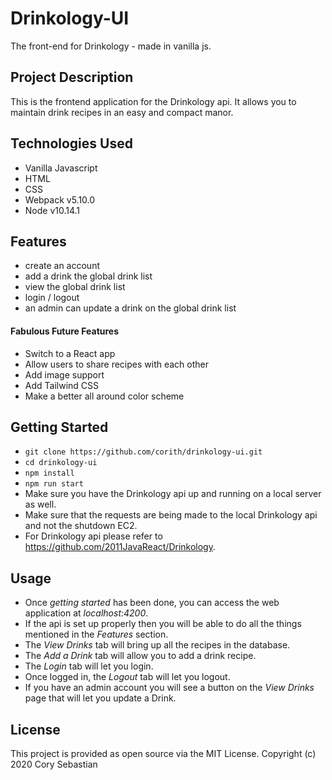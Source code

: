 # Drinkology-UI
The front-end for Drinkology - made in vanilla js.

## Project Description
This is the frontend application for the Drinkology api. It allows you to maintain drink recipes in an easy and compact manor.

## Technologies Used
- Vanilla Javascript
- HTML
- CSS
- Webpack v5.10.0
- Node v10.14.1

## Features
- create an account
- add a drink the global drink list
- view the global drink list
- login / logout
- an admin can update a drink on the global drink list

#### Fabulous Future Features
- Switch to a React app
- Allow users to share recipes with each other
- Add image support
- Add Tailwind CSS
- Make a better all around color scheme

## Getting Started
- ```git clone https://github.com/corith/drinkology-ui.git```
- ```cd drinkology-ui```
- ```npm install```
- ```npm run start```
- Make sure you have the Drinkology api up and running on a local server as well.
- Make sure that the requests are being made to the local Drinkology api and not the shutdown EC2.
- For Drinkology api please refer to https://github.com/2011JavaReact/Drinkology.

## Usage
- Once *getting started* has been done, you can access the web application at *localhost:4200*.
- If the api is set up properly then you will be able to do all the things mentioned in the *Features* section.
- The *View Drinks* tab will bring up all the recipes in the database.
- The *Add a Drink* tab will allow you to add a drink recipe.
- The *Login* tab will let you login.
- Once logged in, the *Logout* tab will let you logout. 
- If you have an admin account you will see a button on the *View Drinks* page that will let you update a Drink.

## License
This project is provided as open source via the MIT License.
Copyright (c) 2020 Cory Sebastian
